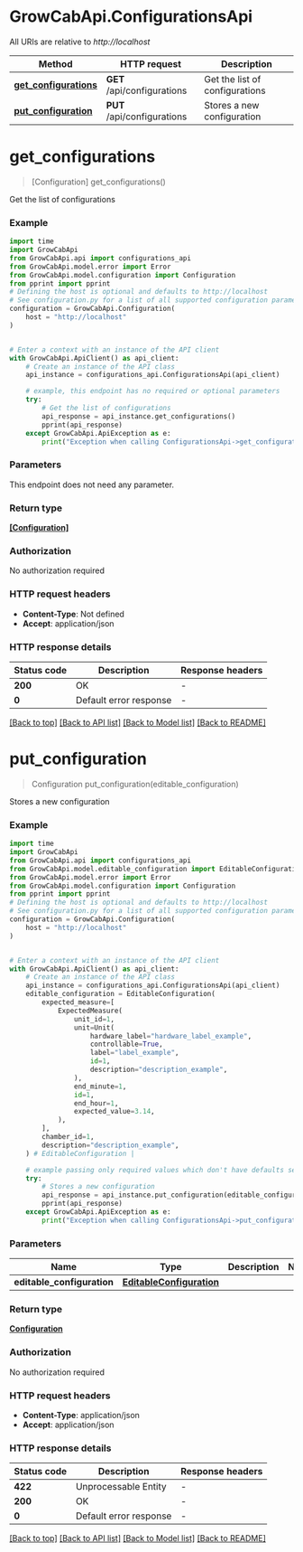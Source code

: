 # GrowCabApi.ConfigurationsApi

All URIs are relative to *http://localhost*

Method | HTTP request | Description
------------- | ------------- | -------------
[**get_configurations**](ConfigurationsApi.md#get_configurations) | **GET** /api/configurations | Get the list of configurations
[**put_configuration**](ConfigurationsApi.md#put_configuration) | **PUT** /api/configurations | Stores a new configuration


# **get_configurations**
> [Configuration] get_configurations()

Get the list of configurations

### Example

```python
import time
import GrowCabApi
from GrowCabApi.api import configurations_api
from GrowCabApi.model.error import Error
from GrowCabApi.model.configuration import Configuration
from pprint import pprint
# Defining the host is optional and defaults to http://localhost
# See configuration.py for a list of all supported configuration parameters.
configuration = GrowCabApi.Configuration(
    host = "http://localhost"
)


# Enter a context with an instance of the API client
with GrowCabApi.ApiClient() as api_client:
    # Create an instance of the API class
    api_instance = configurations_api.ConfigurationsApi(api_client)

    # example, this endpoint has no required or optional parameters
    try:
        # Get the list of configurations
        api_response = api_instance.get_configurations()
        pprint(api_response)
    except GrowCabApi.ApiException as e:
        print("Exception when calling ConfigurationsApi->get_configurations: %s\n" % e)
```


### Parameters
This endpoint does not need any parameter.

### Return type

[**[Configuration]**](Configuration.md)

### Authorization

No authorization required

### HTTP request headers

 - **Content-Type**: Not defined
 - **Accept**: application/json


### HTTP response details
| Status code | Description | Response headers |
|-------------|-------------|------------------|
**200** | OK |  -  |
**0** | Default error response |  -  |

[[Back to top]](#) [[Back to API list]](../README.md#documentation-for-api-endpoints) [[Back to Model list]](../README.md#documentation-for-models) [[Back to README]](../README.md)

# **put_configuration**
> Configuration put_configuration(editable_configuration)

Stores a new configuration

### Example

```python
import time
import GrowCabApi
from GrowCabApi.api import configurations_api
from GrowCabApi.model.editable_configuration import EditableConfiguration
from GrowCabApi.model.error import Error
from GrowCabApi.model.configuration import Configuration
from pprint import pprint
# Defining the host is optional and defaults to http://localhost
# See configuration.py for a list of all supported configuration parameters.
configuration = GrowCabApi.Configuration(
    host = "http://localhost"
)


# Enter a context with an instance of the API client
with GrowCabApi.ApiClient() as api_client:
    # Create an instance of the API class
    api_instance = configurations_api.ConfigurationsApi(api_client)
    editable_configuration = EditableConfiguration(
        expected_measure=[
            ExpectedMeasure(
                unit_id=1,
                unit=Unit(
                    hardware_label="hardware_label_example",
                    controllable=True,
                    label="label_example",
                    id=1,
                    description="description_example",
                ),
                end_minute=1,
                id=1,
                end_hour=1,
                expected_value=3.14,
            ),
        ],
        chamber_id=1,
        description="description_example",
    ) # EditableConfiguration | 

    # example passing only required values which don't have defaults set
    try:
        # Stores a new configuration
        api_response = api_instance.put_configuration(editable_configuration)
        pprint(api_response)
    except GrowCabApi.ApiException as e:
        print("Exception when calling ConfigurationsApi->put_configuration: %s\n" % e)
```


### Parameters

Name | Type | Description  | Notes
------------- | ------------- | ------------- | -------------
 **editable_configuration** | [**EditableConfiguration**](EditableConfiguration.md)|  |

### Return type

[**Configuration**](Configuration.md)

### Authorization

No authorization required

### HTTP request headers

 - **Content-Type**: application/json
 - **Accept**: application/json


### HTTP response details
| Status code | Description | Response headers |
|-------------|-------------|------------------|
**422** | Unprocessable Entity |  -  |
**200** | OK |  -  |
**0** | Default error response |  -  |

[[Back to top]](#) [[Back to API list]](../README.md#documentation-for-api-endpoints) [[Back to Model list]](../README.md#documentation-for-models) [[Back to README]](../README.md)

